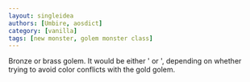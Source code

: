```yaml
---
layout: singleidea
authors: [Umbire, aosdict]
category: [vanilla]
tags: [new monster, golem monster class]
---
```

Bronze or brass golem. It would be either <span class="nhsym clr-yellow">'</span> or <span class="nhsym clr-orange">'</span>, depending on whether trying to avoid color conflicts with the gold golem.
